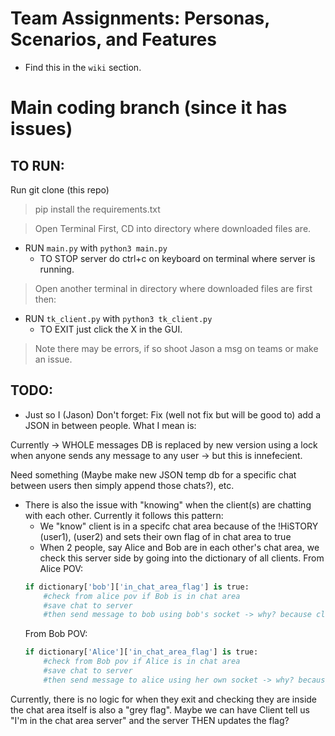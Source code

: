 # Team Assignments: Personas, Scenarios, and Features
- Find this in the `wiki` section.

# Main coding branch (since it has issues)

## TO RUN:
Run git clone (this repo)
> pip install the requirements.txt

> Open Terminal First, CD into directory where downloaded files are.
* RUN `main.py` with `python3 main.py`
    - TO STOP server do ctrl+c on keyboard on terminal where server is running.
    
> Open another terminal in directory where downloaded files are first then:
* RUN `tk_client.py` with `python3 tk_client.py`
    - TO EXIT just click the X in the GUI.

> Note there may be errors, if so shoot Jason a msg on teams or make an issue.

## TODO:

- Just so I (Jason) Don't forget: Fix (well not fix but will be good to) add a JSON in between people. What I mean is:

Currently -> WHOLE messages DB is replaced by new version using a lock when anyone sends any message to any user -> but this is innefecient. 

Need something (Maybe make new JSON temp db for a specific chat between users then simply append those chats?), etc.

- There is also the issue with "knowing" when the client(s) are chatting with each other. Currently it follows this pattern:
    - We "know" client is in a specifc chat area because of the !HiSTORY (user1), (user2) and sets their own flag of in chat area to true
    - When 2 people, say Alice and Bob are in each other's chat area, we check this server side by going into the dictionary of all clients.
    From Alice POV:
    ```py
    if dictionary['bob']['in_chat_area_flag'] is true:
        #check from alice pov if Bob is in chat area
        #save chat to server
        #then send message to bob using bob's socket -> why? because client side there is a thread already appending to chat area.
    ```
    From Bob POV:
    ```py
    if dictionary['Alice']['in_chat_area_flag'] is true:
        #check from Bob pov if Alice is in chat area
        #save chat to server
        #then send message to alice using her own socket -> why? because client side there is a thread already appending to chat area.
    ```
Currently, there is no logic for when they exit and checking they are inside the chat area itself is also a "grey flag". Maybe we can have Client tell us "I'm in the chat area server" and the server THEN updates the flag?